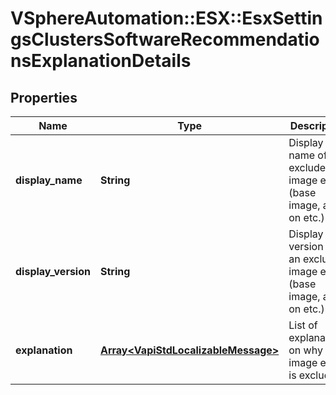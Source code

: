 # VSphereAutomation::ESX::EsxSettingsClustersSoftwareRecommendationsExplanationDetails

## Properties
Name | Type | Description | Notes
------------ | ------------- | ------------- | -------------
**display_name** | **String** | Display name of an excluded image entity (base image, add-on etc.). | 
**display_version** | **String** | Display version of an excluded image entity (base image, add-on etc.). | 
**explanation** | [**Array&lt;VapiStdLocalizableMessage&gt;**](VapiStdLocalizableMessage.md) | List of explanations on why the image entity is excluded. | 


